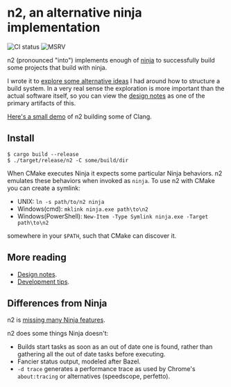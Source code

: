 # n2, an alternative ninja implementation

![CI status](https://github.com/evmar/n2/actions/workflows/ci.yml/badge.svg) ![MSRV](https://img.shields.io/badge/msrv-1.59.0-red)

n2 (pronounced "into") implements enough of [ninja](https://ninja-build.org/)
to successfully build some projects that build with ninja.

I wrote it to [explore some alternative ideas](http://neugierig.org/software/blog/2022/03/n2.html)
I had around how to structure a build system.  In a very real sense the exploration is more
important than the actual software itself, so you can view the [design notes](doc/design_notes.md)
as one of the primary artifacts of this.

[Here's a small demo](https://asciinema.org/a/480446) of n2 building some of
Clang.

## Install

```
$ cargo build --release
$ ./target/release/n2 -C some/build/dir
```

When CMake executes Ninja it expects some particular Ninja behaviors. n2
emulates these behaviors when invoked as `ninja`. To use n2 with CMake you can
create a symlink:
- UNIX: `ln -s path/to/n2 ninja`
- Windows(cmd): `mklink ninja.exe path\to\n2`
- Windows(PowerShell): `New-Item -Type Symlink ninja.exe -Target path\to\n2`

somewhere in your `$PATH`, such that CMake can discover it.

## More reading

- [Design notes](doc/design_notes.md).
- [Development tips](doc/development.md).

## Differences from Ninja

n2 is [missing many Ninja features](doc/missing.md).

n2 does some things Ninja doesn't:

- Builds start tasks as soon as an out of date one is found, rather than
  gathering all the out of date tasks before executing.
- Fancier status output, modeled after Bazel.
- `-d trace` generates a performance trace as used by Chrome's `about:tracing`
  or alternatives (speedscope, perfetto).
